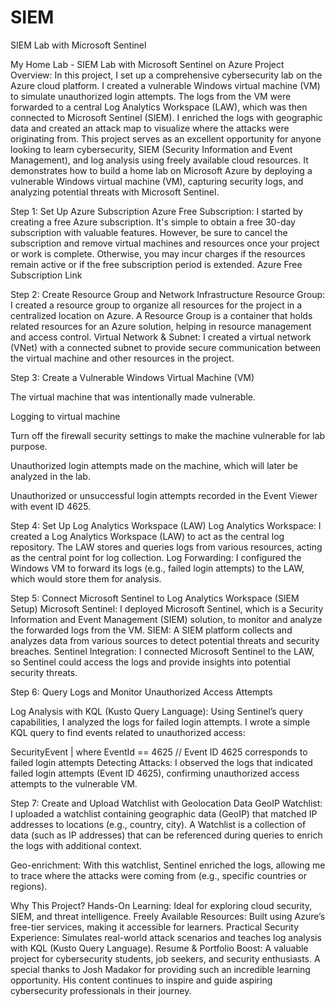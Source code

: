 # SIEM
SIEM Lab with Microsoft Sentinel 


My Home Lab - SIEM Lab with Microsoft Sentinel on Azure
Project Overview: In this project, I set up a comprehensive cybersecurity lab on the Azure cloud platform. I created a vulnerable Windows virtual machine (VM) to simulate unauthorized login attempts. The logs from the VM were forwarded to a central Log Analytics Workspace (LAW), which was then connected to Microsoft Sentinel (SIEM). I enriched the logs with geographic data and created an attack map to visualize where the attacks were originating from.
This project serves as an excellent opportunity for anyone looking to learn cybersecurity, SIEM (Security Information and Event Management), and log analysis using freely available cloud resources. It demonstrates how to build a home lab on Microsoft Azure by deploying a vulnerable Windows virtual machine (VM), capturing security logs, and analyzing potential threats with Microsoft Sentinel.

Step 1: Set Up Azure Subscription
Azure Free Subscription: I started by creating a free Azure subscription. It's simple to obtain a free 30-day subscription with valuable features. However, be sure to cancel the subscription and remove virtual machines and resources once your project or work is complete. Otherwise, you may incur charges if the resources remain active or if the free subscription period is extended.
Azure Free Subscription Link


Step 2: Create Resource Group and Network Infrastructure
Resource Group: I created a resource group to organize all resources for the project in a centralized location on Azure.
A Resource Group is a container that holds related resources for an Azure solution, helping in resource management and access control.
Virtual Network & Subnet: I created a virtual network (VNet) with a connected subnet to provide secure communication between the virtual machine and other resources in the project.







Step 3: Create a Vulnerable Windows Virtual Machine (VM)





The virtual machine that was intentionally made vulnerable.



Logging to virtual machine 

Turn off the firewall security settings  to make the machine vulnerable for lab purpose. 


Unauthorized login attempts made on the machine, which will later be analyzed in the lab.




Unauthorized or unsuccessful login attempts recorded in the Event Viewer with event ID 4625. 


Step 4: Set Up Log Analytics Workspace (LAW)
Log Analytics Workspace: I created a Log Analytics Workspace (LAW) to act as the central log repository.
The LAW stores and queries logs from various resources, acting as the central point for log collection.
Log Forwarding: I configured the Windows VM to forward its logs (e.g., failed login attempts) to the LAW, which would store them for analysis.

Step 5: Connect Microsoft Sentinel to Log Analytics Workspace (SIEM Setup)
Microsoft Sentinel: I deployed Microsoft Sentinel, which is a Security Information and Event Management (SIEM) solution, to monitor and analyze the forwarded logs from the VM.
SIEM: A SIEM platform collects and analyzes data from various sources to detect potential threats and security breaches.
Sentinel Integration: I connected Microsoft Sentinel to the LAW, so Sentinel could access the logs and provide insights into potential security threats.














Step 6: Query Logs and Monitor Unauthorized Access Attempts



Log Analysis with KQL (Kusto Query Language): Using Sentinel’s query capabilities, I analyzed the logs for failed login attempts. I wrote a simple KQL query to find events related to unauthorized access:

 SecurityEvent | where EventId == 4625  // Event ID 4625 corresponds to failed login attempts
Detecting Attacks: I observed the logs that indicated failed login attempts (Event ID 4625), confirming unauthorized access attempts to the vulnerable VM.

Step 7: Create and Upload Watchlist with Geolocation Data
GeoIP Watchlist: I uploaded a watchlist containing geographic data (GeoIP) that matched IP addresses to locations (e.g., country, city).
A Watchlist is a collection of data (such as IP addresses) that can be referenced during queries to enrich the logs with additional context.








Geo-enrichment: With this watchlist, Sentinel enriched the logs, allowing me to trace where the attacks were coming from (e.g., specific countries or regions).

Why This Project?
Hands-On Learning: Ideal for exploring cloud security, SIEM, and threat intelligence.
Freely Available Resources: Built using Azure’s free-tier services, making it accessible for learners.
Practical Security Experience: Simulates real-world attack scenarios and teaches log analysis with KQL (Kusto Query Language).
Resume & Portfolio Boost: A valuable project for cybersecurity students, job seekers, and security enthusiasts.
A special thanks to Josh Madakor for providing such an incredible learning opportunity. His content continues to inspire and guide aspiring cybersecurity professionals in their journey. 

